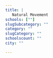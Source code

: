 ```yaml
---
title: |
   Natural Movement
schools: [""]
slugSubcategory: ""
category: ""
slugCategory: ""
schoolscount: ""
city: ""

---
```


